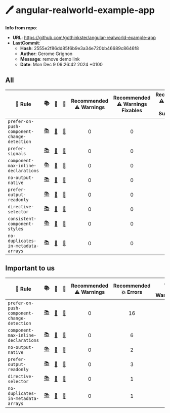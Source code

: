 # 🖊️ angular-realworld-example-app

**Info from repo**:
- **URL**: <https://github.com/gothinkster/angular-realworld-example-app>
- **LastCommit**:
	- **Hash**: 2555e2f86dd85f6b9e3a34e720bb46689c8646f8
	- **Author**: Gerome Grignon
	- **Message**: remove demo link
	- **Date**: Mon Dec 9 09:26:42 2024 +0100

## All

| 📏 Rule | 📚 | 📄 | 🧪 | Recommended<br>⚠️ Warnings | Recommended<br>⚠️ Warnings<br>Fixables | Recommended<br>⚠️ Warnings<br>With Suggestions | Recommended<br>💥 Errors | Recommended<br>💥 Errors<br>Fixables | Recommended<br>💥 Errors<br>With Suggestions | All<br>⚠️ Warnings | All<br>⚠️ Warnings<br>Fixables | All<br>⚠️ Warnings<br>With Suggestions | All<br>💥 Errors | All<br>💥 Errors<br>Fixables | All<br>💥 Errors<br>With Suggestions | 🔧 | ✅ | 💡 |
| --- | :--: | :--: | :--: | :--: | :--: | :--: | :--: | :--: | :--: | :--: | :--: | :--: | :--: | :--: | :--: | :--: | :--: | :--: |
| `prefer-on-push-component-change-detection` | [📚](https://github.com/angular-eslint/angular-eslint/blob/main/packages/eslint-plugin/docs/rules/prefer-on-push-component-change-detection.md) | [📄](https://github.com/angular-eslint/angular-eslint/blob/main/packages/eslint-plugin/src/rules/prefer-on-push-component-change-detection.ts) | [🧪](https://github.com/angular-eslint/angular-eslint/blob/main/packages/eslint-plugin/tests/rules/prefer-on-push-component-change-detection) | 0 | 0 | 0 | 16 | 0 | 16 | 0 | 0 | 0 | 0 | 0 | 0 |  |  | 💡 |
| `prefer-signals` | [📚](https://github.com/angular-eslint/angular-eslint/blob/main/packages/eslint-plugin/docs/rules/prefer-signals.md) | [📄](https://github.com/angular-eslint/angular-eslint/blob/main/packages/eslint-plugin/src/rules/prefer-signals.ts) | [🧪](https://github.com/angular-eslint/angular-eslint/blob/main/packages/eslint-plugin/tests/rules/prefer-signals) | 0 | 0 | 0 | 9 | 0 | 0 | 0 | 0 | 0 | 0 | 0 | 0 | 🔧 |  |  |
| `component-max-inline-declarations` | [📚](https://github.com/angular-eslint/angular-eslint/blob/main/packages/eslint-plugin/docs/rules/component-max-inline-declarations.md) | [📄](https://github.com/angular-eslint/angular-eslint/blob/main/packages/eslint-plugin/src/rules/component-max-inline-declarations.ts) | [🧪](https://github.com/angular-eslint/angular-eslint/blob/main/packages/eslint-plugin/tests/rules/component-max-inline-declarations) | 0 | 0 | 0 | 6 | 0 | 0 | 0 | 0 | 0 | 0 | 0 | 0 |  |  |  |
| `no-output-native` | [📚](https://github.com/angular-eslint/angular-eslint/blob/main/packages/eslint-plugin/docs/rules/no-output-native.md) | [📄](https://github.com/angular-eslint/angular-eslint/blob/main/packages/eslint-plugin/src/rules/no-output-native.ts) | [🧪](https://github.com/angular-eslint/angular-eslint/blob/main/packages/eslint-plugin/tests/rules/no-output-native) | 0 | 0 | 0 | 2 | 0 | 0 | 0 | 0 | 0 | 2 | 0 | 0 |  | ✅ |  |
| `prefer-output-readonly` | [📚](https://github.com/angular-eslint/angular-eslint/blob/main/packages/eslint-plugin/docs/rules/prefer-output-readonly.md) | [📄](https://github.com/angular-eslint/angular-eslint/blob/main/packages/eslint-plugin/src/rules/prefer-output-readonly.ts) | [🧪](https://github.com/angular-eslint/angular-eslint/blob/main/packages/eslint-plugin/tests/rules/prefer-output-readonly) | 0 | 0 | 0 | 3 | 0 | 3 | 0 | 0 | 0 | 0 | 0 | 0 |  |  | 💡 |
| `directive-selector` | [📚](https://github.com/angular-eslint/angular-eslint/blob/main/packages/eslint-plugin/docs/rules/directive-selector.md) | [📄](https://github.com/angular-eslint/angular-eslint/blob/main/packages/eslint-plugin/src/rules/directive-selector.ts) | [🧪](https://github.com/angular-eslint/angular-eslint/blob/main/packages/eslint-plugin/tests/rules/directive-selector) | 0 | 0 | 0 | 1 | 0 | 0 | 0 | 0 | 0 | 1 | 0 | 0 |  |  |  |
| `consistent-component-styles` | [📚](https://github.com/angular-eslint/angular-eslint/blob/main/packages/eslint-plugin/docs/rules/consistent-component-styles.md) | [📄](https://github.com/angular-eslint/angular-eslint/blob/main/packages/eslint-plugin/src/rules/consistent-component-styles.ts) | [🧪](https://github.com/angular-eslint/angular-eslint/blob/main/packages/eslint-plugin/tests/rules/consistent-component-styles) | 0 | 0 | 0 | 1 | 1 | 0 | 0 | 0 | 0 | 0 | 0 | 0 | 🔧 |  |  |
| `no-duplicates-in-metadata-arrays` | [📚](https://github.com/angular-eslint/angular-eslint/blob/main/packages/eslint-plugin/docs/rules/no-duplicates-in-metadata-arrays.md) | [📄](https://github.com/angular-eslint/angular-eslint/blob/main/packages/eslint-plugin/src/rules/no-duplicates-in-metadata-arrays.ts) | [🧪](https://github.com/angular-eslint/angular-eslint/blob/main/packages/eslint-plugin/tests/rules/no-duplicates-in-metadata-arrays) | 0 | 0 | 0 | 1 | 0 | 0 | 0 | 0 | 0 | 0 | 0 | 0 |  |  |  |



## Important to us

| 📏 Rule | 📚 | 📄 | 🧪 | Recommended<br>⚠️ Warnings | Recommended<br>💥 Errors | All<br>⚠️ Warnings | All<br>💥 Errors | 🔧 | ✅ | 💡 |
| --- | :--: | :--: | :--: | :--: | :--: | :--: | :--: | :--: | :--: | :--: |
| `prefer-on-push-component-change-detection` | [📚](https://github.com/angular-eslint/angular-eslint/blob/main/packages/eslint-plugin/docs/rules/prefer-on-push-component-change-detection.md) | [📄](https://github.com/angular-eslint/angular-eslint/blob/main/packages/eslint-plugin/src/rules/prefer-on-push-component-change-detection.ts) | [🧪](https://github.com/angular-eslint/angular-eslint/blob/main/packages/eslint-plugin/tests/rules/prefer-on-push-component-change-detection) | 0 | 16 | 0 | 0 |  |  | 💡 |
| `component-max-inline-declarations` | [📚](https://github.com/angular-eslint/angular-eslint/blob/main/packages/eslint-plugin/docs/rules/component-max-inline-declarations.md) | [📄](https://github.com/angular-eslint/angular-eslint/blob/main/packages/eslint-plugin/src/rules/component-max-inline-declarations.ts) | [🧪](https://github.com/angular-eslint/angular-eslint/blob/main/packages/eslint-plugin/tests/rules/component-max-inline-declarations) | 0 | 6 | 0 | 0 |  |  |  |
| `no-output-native` | [📚](https://github.com/angular-eslint/angular-eslint/blob/main/packages/eslint-plugin/docs/rules/no-output-native.md) | [📄](https://github.com/angular-eslint/angular-eslint/blob/main/packages/eslint-plugin/src/rules/no-output-native.ts) | [🧪](https://github.com/angular-eslint/angular-eslint/blob/main/packages/eslint-plugin/tests/rules/no-output-native) | 0 | 2 | 0 | 2 |  | ✅ |  |
| `prefer-output-readonly` | [📚](https://github.com/angular-eslint/angular-eslint/blob/main/packages/eslint-plugin/docs/rules/prefer-output-readonly.md) | [📄](https://github.com/angular-eslint/angular-eslint/blob/main/packages/eslint-plugin/src/rules/prefer-output-readonly.ts) | [🧪](https://github.com/angular-eslint/angular-eslint/blob/main/packages/eslint-plugin/tests/rules/prefer-output-readonly) | 0 | 3 | 0 | 0 |  |  | 💡 |
| `directive-selector` | [📚](https://github.com/angular-eslint/angular-eslint/blob/main/packages/eslint-plugin/docs/rules/directive-selector.md) | [📄](https://github.com/angular-eslint/angular-eslint/blob/main/packages/eslint-plugin/src/rules/directive-selector.ts) | [🧪](https://github.com/angular-eslint/angular-eslint/blob/main/packages/eslint-plugin/tests/rules/directive-selector) | 0 | 1 | 0 | 1 |  |  |  |
| `no-duplicates-in-metadata-arrays` | [📚](https://github.com/angular-eslint/angular-eslint/blob/main/packages/eslint-plugin/docs/rules/no-duplicates-in-metadata-arrays.md) | [📄](https://github.com/angular-eslint/angular-eslint/blob/main/packages/eslint-plugin/src/rules/no-duplicates-in-metadata-arrays.ts) | [🧪](https://github.com/angular-eslint/angular-eslint/blob/main/packages/eslint-plugin/tests/rules/no-duplicates-in-metadata-arrays) | 0 | 1 | 0 | 0 |  |  |  |



